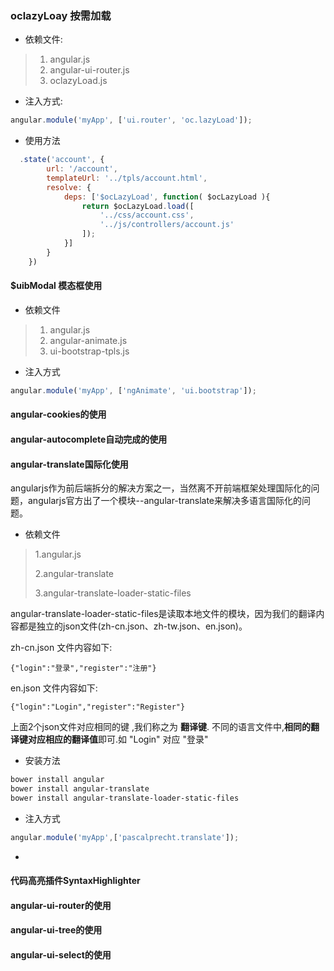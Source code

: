 ### oclazyLoay 按需加载

* 依赖文件:

> 1. angular.js
> 2. angular-ui-router.js
> 3. oclazyLoad.js

* 注入方式:

```js
angular.module('myApp', ['ui.router', 'oc.lazyLoad']);
```

* 使用方法

```js
  .state('account', {
        url: '/account',
        templateUrl: '../tpls/account.html',
        resolve: {
            deps: ['$ocLazyLoad', function( $ocLazyLoad ){
                return $ocLazyLoad.load([
                    '../css/account.css',
                    '../js/controllers/account.js'
                ]);
            }]
        }
    })
```

#### $uibModal 模态框使用

* 依赖文件

> 1. angular.js
> 2. angular-animate.js
> 3. ui-bootstrap-tpls.js

* 注入方式

```js
angular.module('myApp', ['ngAnimate', 'ui.bootstrap']);
```

#### angular-cookies的使用

#### angular-autocomplete自动完成的使用

#### 

#### angular-translate国际化使用

angularjs作为前后端拆分的解决方案之一，当然离不开前端框架处理国际化的问题，angularjs官方出了一个模块--angular-translate来解决多语言国际化的问题。

* 依赖文件

> 1.angular.js
>
> 2.angular-translate
>
> 3.angular-translate-loader-static-files

angular-translate-loader-static-files是读取本地文件的模块，因为我们的翻译内容都是独立的json文件\(zh-cn.json、zh-tw.json、en.json\)。

zh-cn.json 文件内容如下:

```
{"login":"登录","register":"注册"}
```

en.json 文件内容如下:

```
{"login":"Login","register":"Register"}
```

上面2个json文件对应相同的键 ,我们称之为 **翻译键**.  不同的语言文件中,**相同的翻译键对应相应的翻译值**即可.如 "Login" 对应 "登录"

* 安装方法

```bash
bower install angular
bower install angular-translate
bower install angular-translate-loader-static-files
```

* 注入方式

```js
angular.module('myApp',['pascalprecht.translate']);
```

* 


#### 代码高亮插件SyntaxHighlighter

#### angular-ui-router的使用

#### angular-ui-tree的使用

#### 

#### angular-ui-select的使用




